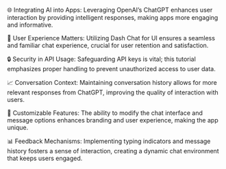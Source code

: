 🌐 Integrating AI into Apps: Leveraging OpenAI’s ChatGPT enhances user interaction by providing intelligent responses, making apps more engaging and informative.

📱 User Experience Matters: Utilizing Dash Chat for UI ensures a seamless and familiar chat experience, crucial for user retention and satisfaction.

🔒 Security in API Usage: Safeguarding API keys is vital; this tutorial emphasizes proper handling to prevent unauthorized access to user data.

📈 Conversation Context: Maintaining conversation history allows for more relevant responses from ChatGPT, improving the quality of interaction with users.

🧩 Customizable Features: The ability to modify the chat interface and message options enhances branding and user experience, making the app unique.

📊 Feedback Mechanisms: Implementing typing indicators and message history fosters a sense of interaction, creating a dynamic chat environment that keeps users engaged.
